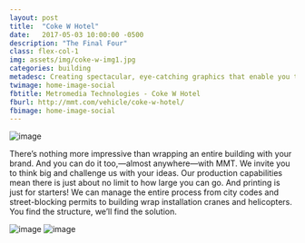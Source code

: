 ```yaml
---
layout: post
title:  "Coke W Hotel"
date:   2017-05-03 10:00:00 -0500
description: "The Final Four"
class: flex-col-1
img: assets/img/coke-w-img1.jpg
categories: building
metadesc: Creating spectacular, eye-catching graphics that enable you to rise above the clutter.
twimage: home-image-social
fbtitle: Metromedia Technologies - Coke W Hotel
fburl: http://mmt.com/vehicle/coke-w-hotel/
fbimage: home-image-social
---
```

![image](../../assets/img/coke-hero.jpg "McDonalds hero image")

<span>T</span>here’s nothing more impressive than wrapping an entire building with your brand. And you can do it too,—almost anywhere—with MMT.
We invite you to think big and challenge us with your ideas. Our production capabilities mean there is just about no limit to how large you can go. And printing is just for starters! We can manage the entire process from city codes and street-blocking permits to building wrap installation cranes and helicopters. You find the structure, we’ll find the solution.

![image](../../assets/img/coke-img2.jpg "McDonalds hero image")
![image](../../assets/img/coke-img3.jpg "McDonalds hero image")

